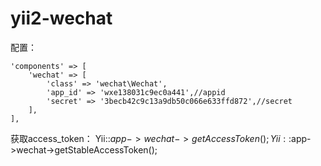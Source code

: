 # yii2-wechat
配置：

    'components' => [
        'wechat' => [
            'class' => 'wechat\Wechat',
            'app_id' => 'wxe138031c9ec0a441',//appid
            'secret' => '3becb42c9c13a9db50c066e633ffd872',//secret
        ],
    ],

获取access_token：
Yii::$app->wechat->getAccessToken();
Yii::$app->wechat->getStableAccessToken();
